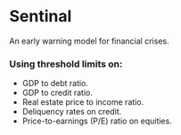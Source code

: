 # Sentinal
An early warning model for financial crises.

### Using threshold limits on:
- GDP to debt ratio.
- GDP to credit ratio.
- Real estate price to income ratio.
- Deliquency rates on credit.
- Price-to-earnings (P/E) ratio on equities.
